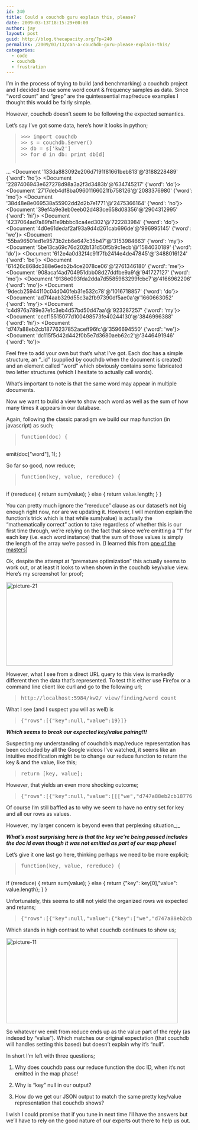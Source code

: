 ```yaml
---
id: 240
title: Could a couchdb guru explain this, please?
date: 2009-03-13T18:15:29+00:00
author: jay
layout: post
guid: http://blog.thecapacity.org/?p=240
permalink: /2009/03/13/can-a-couchdb-guru-please-explain-this/
categories:
  - code
  - couchdb
  - frustration
---
```

I’m in the process of trying to build (and benchmarking) a couchdb project and I decided to use some word count & frequency samples as data. Since “word count” and “grep” are the quintessential map/reduce examples I thought this would be fairly simple.

However, couchdb doesn’t seem to be following the expected semantics.

Let’s say I’ve got some data, here’s how it looks in python;

> <pre>>>> import couchdb
>>> s = couchdb.Server()
>>> db = s['kw2']
>>> for d in db: print db[d]
...
<Document '133da883092e206d7191f81661beb813'@'3188228489' {'word': 'ho'}>
<Document '2287406943e627278d98a3a2f3d3483b'@'634745217' {'word': 'do'}>
<Document '2717deb4df8ba09601166021fb758126'@'2083376980' {'word': 'mo'}>
<Document '38d48e8e069538a55902dd2d2b7e1771'@'2475366164' {'word': 'ho'}>
<Document '39ef4a9e3eb0eeb02d483ce658d08356'@'2904312995' {'word': 'hi'}>
<Document '4237064ad7a89fa11e9bbbc8ca4ed302'@'722283984' {'word': 'do'}>
<Document '4d0e61dedaf2af93a9d4d261cab696de'@'996995145' {'word': 'we'}>
<Document '55ba96501ed1e9573b2cb6e647c35b47'@'3153984663' {'word': 'my'}>
<Document '5be13ca69c76d202b131d50f5b9c1ecb'@'1584030189' {'word': 'do'}>
<Document '612e4a0d32f4c91f7fb2414e4de47845'@'3488016124' {'word': 'be'}>
<Document '61426c868dc388e6edb2b4ce2078ce06'@'2761346180' {'word': 'me'}>
<Document '908acaf4ad704951dbb08d27ddfbe9a9'@'941727127' {'word': 'mo'}>
<Document '9136e093fda2dda7d5585983299fcbc7'@'4166962206' {'word': 'mo'}>
<Document '9decb25944110c04d040feb31e532c78'@'1016718857' {'word': 'do'}>
<Document 'ad7f4aab329d55c3a2fb97390df5ae0a'@'1660663052' {'word': 'my'}>
<Document 'c4d976a789e37e1c3eb4d57bd50d47aa'@'923287257' {'word': 'my'}>
<Document 'cccf15515077d100498573fe40244130'@'3846996388' {'word': 'hi'}>
<Document 'd747a88eb2cb18776237852aceff96fc'@'3596694550' {'word': 'we'}>
<Document 'dc115f5d42d442f0b5e7d3680aeb62c2'@'3446491946' {'word': 'to'}></pre>

Feel free to add your own but that’s what I’ve got. Each doc has a simple structure, an “_id” (supplied by couchdb when the document is created) and an element called “word” which obviously contains some fabricated two letter structures (which I hesitate to actually call words).

What’s important to note is that the same word may appear in multiple documents.

Now we want to build a view to show each word as well as the sum of how many times it appears in our database.

Again, following the classic paradigm we build our map function (in javascript) as such;

> <pre>function(doc) {
  emit(doc["word"], 1);
}</pre>

So far so good, now reduce;

> <pre>function(key, value, rereduce) {
   if (rereduce) {
      return sum(value);
   }
   else {
      return value.length;
   }
}</pre>

You can pretty much ignore the “rereduce” clause as our dataset’s not big enough right now, nor are we updating it. However, I will mention explain the function’s trick which is that while sum(value) is actually the “mathematically correct” action to take regardless of whether this is our first time through, we’re relying on the fact that since we’re emitting a “1” for each key (i.e. each word instance) that the sum of those values is simply the length of the array we’re passed in. [I learned this from [one of the masters](http://jchris.mfdz.com/posts/106)]

Ok, despite the attempt at “premature optimization” this actually seems to work out, or at least it looks to when shown in the couchdb key/value view. Here’s my screenshot for proof;

[<img class="aligncenter size-medium wp-image-243" title="picture-21" src="http://blog.thecapacity.org/wp-content/uploads/2009/03/picture-21-300x151.png" alt="picture-21" width="450" height="226" srcset="http://blog.thecapacity.org/wp-content/uploads/2009/03/picture-21-300x151.png 300w, http://blog.thecapacity.org/wp-content/uploads/2009/03/picture-21-1024x516.png 1024w" sizes="(max-width: 450px) 100vw, 450px" />](http://blog.thecapacity.org/wp-content/uploads/2009/03/picture-21.png)

However, what I see from a direct URL query to this view is markedly different then the data that’s represented. To test this either use Firefox or a command line client like curl and go to the following url;

> <pre>http://localhost:5984/kw2/_view/finding/word_count</pre>

What I see (and I suspect you will as well) is

> <pre>{"rows":[{"key":null,"value":19}]}</pre>

**_Which seems to break our expected key/value pairing!!!_**

Suspecting my understanding of couchdb’s map/reduce representation has been occluded by all the Google videos I’ve watched, it seems like an intuitive modification might be to change our reduce function to return the key & and the value, like this;

> <pre>return [key, value];</pre>

However, that yields an even more shocking outcome;

> <pre>{"rows":[{"key":null,"value":[[["we","d747a88eb2cb18776237852aceff96fc"],["we","4d0e61dedaf2af93a9d4d261cab696de"],["to","dc115f5d42d442f0b5e7d3680aeb62c2"],["my","c4d976a789e37e1c3eb4d57bd50d47aa"],["my","ad7f4aab329d55c3a2fb97390df5ae0a"],["my","55ba96501ed1e9573b2cb6e647c35b47"],["mo","9136e093fda2dda7d5585983299fcbc7"],["mo","908acaf4ad704951dbb08d27ddfbe9a9"],["mo","2717deb4df8ba09601166021fb758126"],["me","61426c868dc388e6edb2b4ce2078ce06"],["ho","38d48e8e069538a55902dd2d2b7e1771"],["ho","133da883092e206d7191f81661beb813"],["hi","cccf15515077d100498573fe40244130"],["hi","39ef4a9e3eb0eeb02d483ce658d08356"],["do","9decb25944110c04d040feb31e532c78"],["do","5be13ca69c76d202b131d50f5b9c1ecb"],["do","4237064ad7a89fa11e9bbbc8ca4ed302"],["do","2287406943e627278d98a3a2f3d3483b"],["be","612e4a0d32f4c91f7fb2414e4de47845"]],19]}]}</pre>

Of course I’m still baffled as to why we seem to have no entry set for key and all our rows as values.

However, my larger concern is beyond even that perplexing situation_;_

**_What’s most surprising here is that the key we’re being passed_ _includes the doc id even though it was not emitted as part of our map phase!_** 

Let’s give it one last go here, thinking perhaps we need to be more explicit;

> <pre>function(key, value, rereduce) {
   if (rereduce) {
      return sum(value);
   }
   else {
      return {"key": key[0],"value": value.length};
   }
}</pre>

Unfortunately, this seems to still not yield the organized rows we expected and returns;

> <pre>{"rows":[{"key":null,"value":{"key":["we","d747a88eb2cb18776237852aceff96fc"],"value":19}}]}</pre>

Which stands in high contrast to what couchdb continues to show us;

[<img class="aligncenter size-medium wp-image-244" title="picture-11" src="http://blog.thecapacity.org/wp-content/uploads/2009/03/picture-11-300x149.png" alt="picture-11" width="464" height="230" />](http://blog.thecapacity.org/wp-content/uploads/2009/03/picture-11.png)

So whatever we emit from reduce ends up as the value part of the reply (as indexed by “value”). Which matches our original expectation (that couchdb will handles setting this based) but doesn’t explain why it’s “null”.

In short I’m left with three questions;

1) Why does couchdb pass our reduce function the doc ID, when it’s not emitted in the map phase!

2) Why is “key” null in our output?

3) How do we get our JSON output to match the same pretty key/value representation that couchdb shows?

I wish I could promise that if you tune in next time I’ll have the answers but we’ll have to rely on the good nature of our experts out there to help us out.

